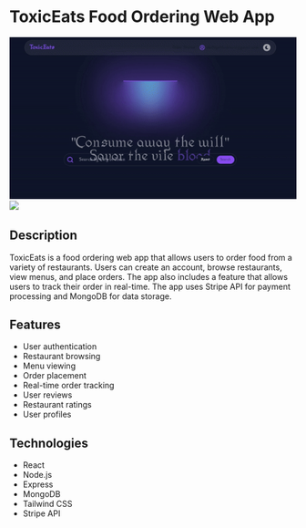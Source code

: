 # ToxicEats Food Ordering Web App
<img src="./thumbnails/mainthumb.gif" width="1280"/>
</br>
<img src="https://skillicons.dev/icons?i=react,nodejs,express,typescript,tailwind,mongo" />

## Description
ToxicEats is a food ordering web app that allows users to order food from a variety of restaurants. Users can create an account, browse restaurants, view menus, and place orders. The app also includes a feature that allows users to track their order in real-time. The app uses Stripe API for payment processing and MongoDB for data storage.

## Features
- User authentication
- Restaurant browsing
- Menu viewing
- Order placement
- Real-time order tracking
- User reviews
- Restaurant ratings
- User profiles
  
## Technologies
- React
- Node.js
- Express
- MongoDB
- Tailwind CSS
- Stripe API

